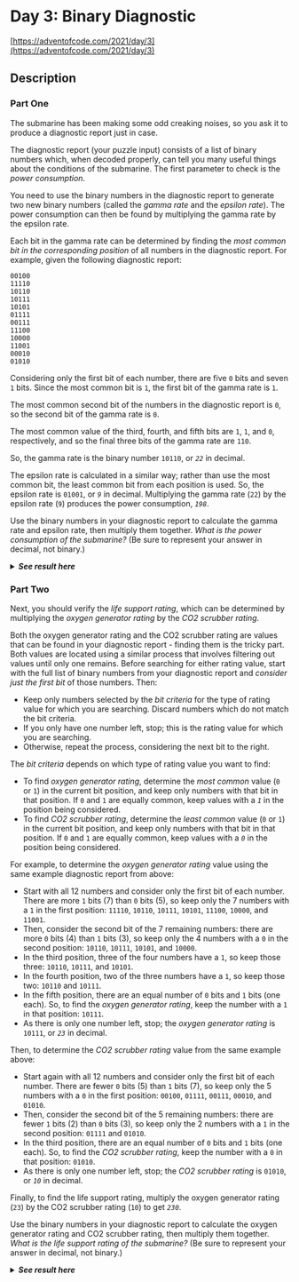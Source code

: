 # Day 3: Binary Diagnostic

[https://adventofcode.com/2021/day/3](https://adventofcode.com/2021/day/3)

## Description

### Part One

The submarine has been making some <span title="Turns out oceans are heavy.">odd creaking noises</span>, so you ask it to produce a diagnostic report just in case.

The diagnostic report (your puzzle input) consists of a list of binary numbers which, when decoded properly, can tell you many useful things about the conditions of the submarine. The first parameter to check is the _power consumption_.

You need to use the binary numbers in the diagnostic report to generate two new binary numbers (called the _gamma rate_ and the _epsilon rate_). The power consumption can then be found by multiplying the gamma rate by the epsilon rate.

Each bit in the gamma rate can be determined by finding the _most common bit in the corresponding position_ of all numbers in the diagnostic report. For example, given the following diagnostic report:

    00100
    11110
    10110
    10111
    10101
    01111
    00111
    11100
    10000
    11001
    00010
    01010
    

Considering only the first bit of each number, there are five `0` bits and seven `1` bits. Since the most common bit is `1`, the first bit of the gamma rate is `1`.

The most common second bit of the numbers in the diagnostic report is `0`, so the second bit of the gamma rate is `0`.

The most common value of the third, fourth, and fifth bits are `1`, `1`, and `0`, respectively, and so the final three bits of the gamma rate are `110`.

So, the gamma rate is the binary number `10110`, or _`22`_ in decimal.

The epsilon rate is calculated in a similar way; rather than use the most common bit, the least common bit from each position is used. So, the epsilon rate is `01001`, or _`9`_ in decimal. Multiplying the gamma rate (`22`) by the epsilon rate (`9`) produces the power consumption, _`198`_.

Use the binary numbers in your diagnostic report to calculate the gamma rate and epsilon rate, then multiply them together. _What is the power consumption of the submarine?_ (Be sure to represent your answer in decimal, not binary.)

<details>
<summary><strong><em>See result here</em></strong></summary>
	Your puzzle answer was 3882564.
</details>

### Part Two

Next, you should verify the _life support rating_, which can be determined by multiplying the _oxygen generator rating_ by the _CO2 scrubber rating_.

Both the oxygen generator rating and the CO2 scrubber rating are values that can be found in your diagnostic report - finding them is the tricky part. Both values are located using a similar process that involves filtering out values until only one remains. Before searching for either rating value, start with the full list of binary numbers from your diagnostic report and _consider just the first bit_ of those numbers. Then:

*   Keep only numbers selected by the _bit criteria_ for the type of rating value for which you are searching. Discard numbers which do not match the bit criteria.
*   If you only have one number left, stop; this is the rating value for which you are searching.
*   Otherwise, repeat the process, considering the next bit to the right.

The _bit criteria_ depends on which type of rating value you want to find:

*   To find _oxygen generator rating_, determine the _most common_ value (`0` or `1`) in the current bit position, and keep only numbers with that bit in that position. If `0` and `1` are equally common, keep values with a _`1`_ in the position being considered.
*   To find _CO2 scrubber rating_, determine the _least common_ value (`0` or `1`) in the current bit position, and keep only numbers with that bit in that position. If `0` and `1` are equally common, keep values with a _`0`_ in the position being considered.

For example, to determine the _oxygen generator rating_ value using the same example diagnostic report from above:

*   Start with all 12 numbers and consider only the first bit of each number. There are more `1` bits (7) than `0` bits (5), so keep only the 7 numbers with a `1` in the first position: `11110`, `10110`, `10111`, `10101`, `11100`, `10000`, and `11001`.
*   Then, consider the second bit of the 7 remaining numbers: there are more `0` bits (4) than `1` bits (3), so keep only the 4 numbers with a `0` in the second position: `10110`, `10111`, `10101`, and `10000`.
*   In the third position, three of the four numbers have a `1`, so keep those three: `10110`, `10111`, and `10101`.
*   In the fourth position, two of the three numbers have a `1`, so keep those two: `10110` and `10111`.
*   In the fifth position, there are an equal number of `0` bits and `1` bits (one each). So, to find the _oxygen generator rating_, keep the number with a `1` in that position: `10111`.
*   As there is only one number left, stop; the _oxygen generator rating_ is `10111`, or _`23`_ in decimal.

Then, to determine the _CO2 scrubber rating_ value from the same example above:

*   Start again with all 12 numbers and consider only the first bit of each number. There are fewer `0` bits (5) than `1` bits (7), so keep only the 5 numbers with a `0` in the first position: `00100`, `01111`, `00111`, `00010`, and `01010`.
*   Then, consider the second bit of the 5 remaining numbers: there are fewer `1` bits (2) than `0` bits (3), so keep only the 2 numbers with a `1` in the second position: `01111` and `01010`.
*   In the third position, there are an equal number of `0` bits and `1` bits (one each). So, to find the _CO2 scrubber rating_, keep the number with a `0` in that position: `01010`.
*   As there is only one number left, stop; the _CO2 scrubber rating_ is `01010`, or _`10`_ in decimal.

Finally, to find the life support rating, multiply the oxygen generator rating (`23`) by the CO2 scrubber rating (`10`) to get _`230`_.

Use the binary numbers in your diagnostic report to calculate the oxygen generator rating and CO2 scrubber rating, then multiply them together. _What is the life support rating of the submarine?_ (Be sure to represent your answer in decimal, not binary.)

<details>
<summary><strong><em>See result here</em></strong></summary>
	Your puzzle answer was 3385170.
</details>